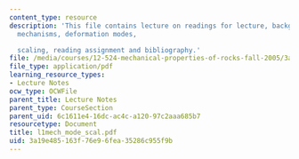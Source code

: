 ```yaml
---
content_type: resource
description: 'This file contains lecture on readings for lecture, background, deformation
  mechanisms, deformation modes,

  scaling, reading assignment and bibliography.'
file: /media/courses/12-524-mechanical-properties-of-rocks-fall-2005/3a19e485163f76e96fea35286c955f9b_l1mech_mode_scal.pdf
file_type: application/pdf
learning_resource_types:
- Lecture Notes
ocw_type: OCWFile
parent_title: Lecture Notes
parent_type: CourseSection
parent_uid: 6c1611e4-16dc-ac4c-a120-97c2aaa685b7
resourcetype: Document
title: l1mech_mode_scal.pdf
uid: 3a19e485-163f-76e9-6fea-35286c955f9b
---
```

